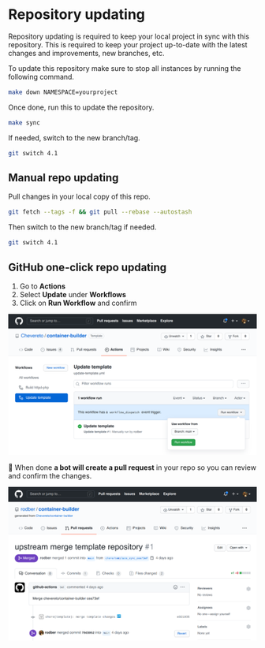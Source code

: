 # Repository updating

Repository updating is required to keep your local project in sync with this repository. This is required to keep your project up-to-date with the latest changes and improvements, new branches, etc.

To update this repository make sure to stop all instances by running the following command.

```sh
make down NAMESPACE=yourproject
```

Once done, run this to update the repository.

```sh
make sync
```

If needed, switch to the new branch/tag.

```sh
git switch 4.1
```

## Manual repo updating

Pull changes in your local copy of this repo.

```sh
git fetch --tags -f && git pull --rebase --autostash
```

Then switch to the new branch/tag if needed.

```sh
git switch 4.1
```

## GitHub one-click repo updating

1. Go to **Actions**
2. Select **Update** under **Workflows**
3. Click on **Run Workflow** and confirm

![Update template](src/update.png)

🤖 When done **a bot will create a pull request** in your repo so you can review and confirm the changes.

![Update merge](src/update-merge.png)
